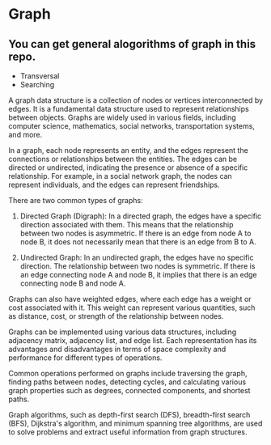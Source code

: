 # Graph 

## You can get general alogorithms of graph in this repo.

- Transversal
- Searching

A graph data structure is a collection of nodes or vertices interconnected by edges. It is a fundamental data structure used to represent relationships between objects. Graphs are widely used in various fields, including computer science, mathematics, social networks, transportation systems, and more.

In a graph, each node represents an entity, and the edges represent the connections or relationships between the entities. The edges can be directed or undirected, indicating the presence or absence of a specific relationship. For example, in a social network graph, the nodes can represent individuals, and the edges can represent friendships.

There are two common types of graphs:

1. Directed Graph (Digraph): In a directed graph, the edges have a specific direction associated with them. This means that the relationship between two nodes is asymmetric. If there is an edge from node A to node B, it does not necessarily mean that there is an edge from B to A.

2. Undirected Graph: In an undirected graph, the edges have no specific direction. The relationship between two nodes is symmetric. If there is an edge connecting node A and node B, it implies that there is an edge connecting node B and node A.

Graphs can also have weighted edges, where each edge has a weight or cost associated with it. This weight can represent various quantities, such as distance, cost, or strength of the relationship between nodes.

Graphs can be implemented using various data structures, including adjacency matrix, adjacency list, and edge list. Each representation has its advantages and disadvantages in terms of space complexity and performance for different types of operations.

Common operations performed on graphs include traversing the graph, finding paths between nodes, detecting cycles, and calculating various graph properties such as degrees, connected components, and shortest paths.

Graph algorithms, such as depth-first search (DFS), breadth-first search (BFS), Dijkstra's algorithm, and minimum spanning tree algorithms, are used to solve problems and extract useful information from graph structures.